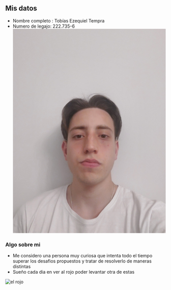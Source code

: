 ## Mis datos 
- Nombre completo : Tobías Ezequiel Tempra 
- Numero de legajo: 222.735-6
![la foto mas fachera](fotomia.jpeg)


### Algo sobre mi 
- Me considero una persona muy curiosa  que  intenta todo el tiempo superar los desafios propuestos y tratar de resolverlo de maneras distintas
- Sueño cada dia en ver al rojo poder levantar otra de estas
  
![el rojo](https://www.elgrafico.com.ar/media/cache/pub_news_details_large/media/i/82/85/8285509bb4ce56d03acb1b449bf8c2bc94ff2430.jpg)
